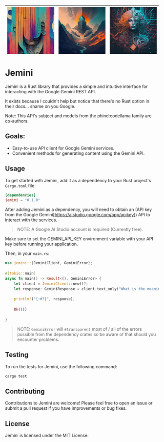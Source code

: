 | ![Banner  1](./assets/banner.jpg) | ![Banner  2](./assets/banner_2.jpg) | ![Banner  3](./assets/banner_3.jpg) |
| --------------------------------- | ----------------------------------- | ----------------------------------- |

# Jemini

Jemini is a Rust library that provides a simple and intuitive interface for interacting with the Google Gemini REST API.

It exists because I couldn't help but notice that there's no Rust option in their docs... shame on you Google.

Note: This API's subject and models from the phind:codellama family are co-authors.

## Goals:

- Easy-to-use API client for Google Gemini services.
- Convenient methods for generating content using the Gemini API.

## Usage

To get started with Jemini, add it as a dependency to your Rust project's `Cargo.toml` file:

```toml
[dependencies]
jemini = "0.1.0"
```

After adding Jemini as a dependency, you will need to obtain an (API key from the Google Gemini[https://aistudio.google.com/app/apikey]) API to interact with the services.

> NOTE: A Google AI Studio account is required (Currently free).

Make sure to set the GEMINI_API_KEY environment variable with your API key before running your application.

Then, in your `main.rs`:

```rust
use jemini::{JeminiClient, GeminiError};

#[tokio::main]
async fn main() -> Result<(), GeminiError> {
    let client = JeminiClient::new()?;
    let response: GeminiResponse = client.text_only("What is the meaning of life?").await?;

    println!("{:#?}", response);

    Ok(())

}
```

> NOTE: `GeminiError` will `#transparent` most of / all of the errors possible from the dependency crates so be aware of that should you encounter problems.

## Testing

To run the tests for Jemini, use the following command:

```sh
cargo test
```

## Contributing

Contributions to Jemini are welcome! Please feel free to open an issue or submit a pull request if you have improvements or bug fixes.

## License

Jemini is licensed under the MIT License.
